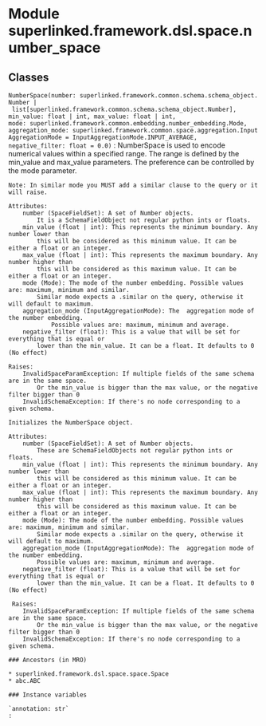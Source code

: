 Module superlinked.framework.dsl.space.number_space
===================================================

Classes
-------

`NumberSpace(number: superlinked.framework.common.schema.schema_object.Number | list[superlinked.framework.common.schema.schema_object.Number], min_value: float | int, max_value: float | int, mode: superlinked.framework.common.embedding.number_embedding.Mode, aggregation_mode: superlinked.framework.common.space.aggregation.InputAggregationMode = InputAggregationMode.INPUT_AVERAGE, negative_filter: float = 0.0)`
:   NumberSpace is used to encode numerical values within a specified range.
    The range is defined by the min_value and max_value parameters.
    The preference can be controlled by the mode parameter.
    
    Note: In similar mode you MUST add a similar clause to the query or it will raise.
    
    Attributes:
        number (SpaceFieldSet): A set of Number objects.
            It is a SchemaFieldObject not regular python ints or floats.
        min_value (float | int): This represents the minimum boundary. Any number lower than
            this will be considered as this minimum value. It can be either a float or an integer.
        max_value (float | int): This represents the maximum boundary. Any number higher than
            this will be considered as this maximum value. It can be either a float or an integer.
        mode (Mode): The mode of the number embedding. Possible values are: maximum, minimum and similar.
            Similar mode expects a .similar on the query, otherwise it will default to maximum.
        aggregation_mode (InputAggregationMode): The  aggregation mode of the number embedding.
                Possible values are: maximum, minimum and average.
        negative_filter (float): This is a value that will be set for everything that is equal or
            lower than the min_value. It can be a float. It defaults to 0 (No effect)
    
    Raises:
        InvalidSpaceParamException: If multiple fields of the same schema are in the same space.
            Or the min_value is bigger than the max value, or the negative filter bigger than 0
        InvalidSchemaException: If there's no node corresponding to a given schema.
    
    Initializes the NumberSpace object.
    
    Attributes:
        number (SpaceFieldSet): A set of Number objects.
            These are SchemaFieldObjects not regular python ints or floats.
        min_value (float | int): This represents the minimum boundary. Any number lower than
            this will be considered as this minimum value. It can be either a float or an integer.
        max_value (float | int): This represents the maximum boundary. Any number higher than
            this will be considered as this maximum value. It can be either a float or an integer.
        mode (Mode): The mode of the number embedding. Possible values are: maximum, minimum and similar.
            Similar mode expects a .similar on the query, otherwise it will default to maximum.
        aggregation_mode (InputAggregationMode): The  aggregation mode of the number embedding.
            Possible values are: maximum, minimum and average.
        negative_filter (float): This is a value that will be set for everything that is equal or
            lower than the min_value. It can be a float. It defaults to 0 (No effect)
    
     Raises:
        InvalidSpaceParamException: If multiple fields of the same schema are in the same space.
            Or the min_value is bigger than the max value, or the negative filter bigger than 0
        InvalidSchemaException: If there's no node corresponding to a given schema.

    ### Ancestors (in MRO)

    * superlinked.framework.dsl.space.space.Space
    * abc.ABC

    ### Instance variables

    `annotation: str`
    :